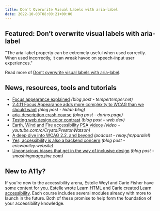 ```yaml
---
title: Don’t Overwrite Visual Labels with aria-label
date: 2022-10-03T08:00:21+00:00
---
```


## Featured: Don’t overwrite visual labels with aria-label

"The aria-label property can be extremely useful when used correctly. When used incorrectly, it can wreak havoc on speech-input user experiences."

Read more of [Don’t overwrite visual labels with aria-label](https://ashleemboyer.com/blog/don-t-overwrite-visual-labels-with-aria-label).

## News, resources, tools and tutorials

- [Focus appearance explained](https://www.tempertemper.net/blog/focus-appearance-explained) *(blog post - tempertemper.net)*
- [2.4.11 Focus Appearance adds more complexity to WCAG than we should want](https://hidde.blog/focus-appearance-too-complex/) *(blog post - hidde.blog)*
- [aria-description crash course](https://www.darins.page/articles/aria-description-crash-course) *(blog post - darins.page)*
- [Testing web design color contrast](https://web.dev/testing-web-design-color-contrast/) *(blog post – web.dev)*
- [Earth, Wind and Fire accessibility PSA videos](https://www.youtube.com/watch?v=BvEqI2f3vJw&list=PLRs23bgP0gaA-XyWqxJA-wvSf203Av1mN) *(video – youtube.com/c/CrystalPrestonWatson)*
- [A deep dive into WCAG 2.2. and beyond](https://www.relay.fm/parallel/75) *(podcast - relay.fm/parallel)*
- [Yes, accessibility is also a backend concern](https://ericwbailey.website/published/yes-accessibility-is-also-a-backend-concern/) *(blog post - ericwbailey.website)*
- [Unconscious biases that get in the way of inclusive design](https://www.smashingmagazine.com/2022/09/unconscious-biases-inclusive-design/) *(blog post - smashingmagazine.com)*

## New to A11y?

If you're new to the accessibility arena, Estelle Weyl and Carie Fisher have some content for you. Estelle wrote [Learn HTML](https://web.dev/learn/html/) and Carie created [Learn accessibility](https://web.dev/learn/accessibility/). Each course includes several modules already with more to launch in the future. Both of these promise to help form the foundation of your accessibility knowledge.
